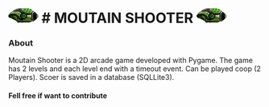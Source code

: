 ![alter_text](https://github.com/rudymuller/LinguagemDePrograma-o_ProjetoGame_MountainShooter/blob/master/asset/Player1.png?raw=true "Moutain Shooter") # MOUTAIN SHOOTER  ![alter_text](https://github.com/rudymuller/LinguagemDePrograma-o_ProjetoGame_MountainShooter/blob/master/asset/Player1.png?raw=true "Moutain Shooter")
========================



### About

Moutain Shooter is a 2D arcade game developed with Pygame. The game has 2 levels and each level end with a timeout event.
Can be played coop (2 Players).
Scoer is saved in a database (SQLLite3).


#### Fell free if want to contribute
